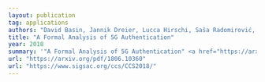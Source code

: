 ```yaml
---
layout: publication
tag: applications
authors: "David Basin, Jannik Dreier, Lucca Hirschi, Saša Radomirović, Ralf Sasse, Vincent Stettler"
title: "A Formal Analysis of 5G Authentication"
year: 2018
summary: '"A Formal Analysis of 5G Authentication" <a href="https://arxiv.org/pdf/1806.10360" target="_blank">[PDF]</a>, by David Basin, Jannik Dreier, Lucca Hirschi, Saša Radomirović, Ralf Sasse, Vincent Stettler, presented at <a href="https://www.sigsac.org/ccs/CCS2018/" target="_blank">CCS 2018</a>.'
url: "https://arxiv.org/pdf/1806.10360"
url: "https://www.sigsac.org/ccs/CCS2018/"
---
```


